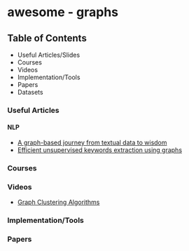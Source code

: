 # awesome - graphs 

## Table of Contents
- Useful Articles/Slides
- Courses
- Videos
- Implementation/Tools
- Papers
- Datasets

### Useful Articles
#### NLP
- [A graph-based journey from textual data to wisdom](https://graphaware.com/neo4j/2017/10/03/efficient-unsupervised-topic-extraction-nlp-neo4j.html)
- [Efficient unsupervised keywords extraction using graphs](https://graphaware.com/neo4j/2017/10/03/efficient-unsupervised-topic-extraction-nlp-neo4j.html)

### Courses
### Videos
- [Graph Clustering Algorithms](https://www.youtube.com/watch?v=-Afa1WI3iug)
### Implementation/Tools
### Papers
